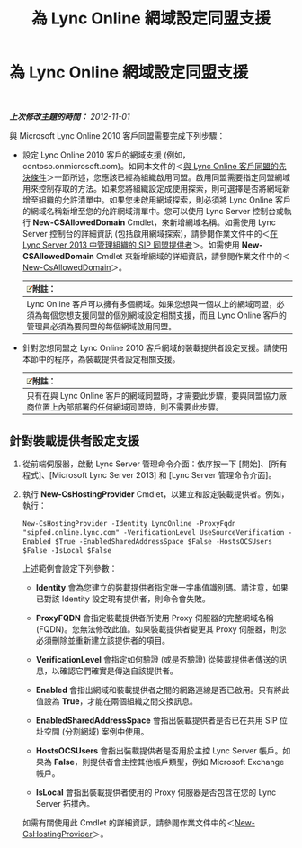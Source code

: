 ﻿---
title: 為 Lync Online 網域設定同盟支援
TOCTitle: 為 Lync Online 網域設定同盟支援
ms:assetid: 19d5d5be-cd7f-47b8-b6c5-651a3191def7
ms:mtpsurl: https://technet.microsoft.com/zh-tw/library/Hh202166(v=OCS.15)
ms:contentKeyID: 49290239
ms.date: 08/10/2015
mtps_version: v=OCS.15
ms.translationtype: HT
---

# 為 Lync Online 網域設定同盟支援

 

_**上次修改主題的時間：** 2012-11-01_

與 Microsoft Lync Online 2010 客戶同盟需要完成下列步驟：

  - 設定 Lync Online 2010 客戶的網域支援 (例如，contoso.onmicrosoft.com)。如同本文件的＜[與 Lync Online 客戶同盟的先決條件](lync-server-2013-prerequisites-for-federating-with-a-lync-online-customer.md)＞一節所述，您應該已經為組織啟用同盟。啟用同盟需要指定同盟網域用來控制存取的方法。如果您將組織設定成使用探索，則可選擇是否將網域新增至組織的允許清單中。如果您未啟用網域探索，則必須將 Lync Online 客戶的網域名稱新增至您的允許網域清單中。您可以使用 Lync Server 控制台或執行 **New-CSAllowedDomain** Cmdlet，來新增網域名稱。如需使用 Lync Server 控制台的詳細資訊 (包括啟用網域探索)，請參閱作業文件中的＜[在 Lync Server 2013 中管理組織的 SIP 同盟提供者](lync-server-2013-manage-sip-federated-providers-for-your-organization.md)＞。如需使用 **New-CSAllowedDomain** Cmdlet 來新增網域的詳細資訊，請參閱作業文件中的＜[New-CsAllowedDomain](new-csalloweddomain.md)＞。
    
    <table>
    <thead>
    <tr class="header">
    <th><img src="images/Gg398811.note(OCS.15).gif" title="note" alt="note" />附註：</th>
    </tr>
    </thead>
    <tbody>
    <tr class="odd">
    <td>Lync Online 客戶可以擁有多個網域。如果您想與一個以上的網域同盟，必須為每個您想支援同盟的個別網域設定相關支援，而且 Lync Online 客戶的管理員必須為要同盟的每個網域啟用同盟。</td>
    </tr>
    </tbody>
    </table>


  - 針對您想同盟之 Lync Online 2010 客戶網域的裝載提供者設定支援。請使用本節中的程序，為裝載提供者設定相關支援。
    
    <table>
    <thead>
    <tr class="header">
    <th><img src="images/Gg398811.note(OCS.15).gif" title="note" alt="note" />附註：</th>
    </tr>
    </thead>
    <tbody>
    <tr class="odd">
    <td>只有在與 Lync Online 客戶的網域同盟時，才需要此步驟，要與同盟協力廠商位置上內部部署的任何網域同盟時，則不需要此步驟。</td>
    </tr>
    </tbody>
    </table>


## 針對裝載提供者設定支援

1.  從前端伺服器，啟動 Lync Server 管理命令介面：依序按一下 \[開始\]、\[所有程式\]、\[Microsoft Lync Server 2013\] 和 \[Lync Server 管理命令介面\]。

2.  執行 **New-CsHostingProvider** Cmdlet，以建立和設定裝載提供者。例如，執行：
    
        New-CsHostingProvider -Identity LyncOnline -ProxyFqdn "sipfed.online.lync.com" -VerificationLevel UseSourceVerification -Enabled $True -EnabledSharedAddressSpace $False -HostsOCSUsers $False -IsLocal $False
    
    上述範例會設定下列參數：
    
      - **Identity** 會為您建立的裝載提供者指定唯一字串值識別碼。請注意，如果已對該 Identity 設定現有提供者，則命令會失敗。
    
      - **ProxyFQDN** 會指定裝載提供者所使用 Proxy 伺服器的完整網域名稱 (FQDN)。您無法修改此值。如果裝載提供者變更其 Proxy 伺服器，則您必須刪除並重新建立該提供者的項目。
    
      - **VerificationLevel** 會指定如何驗證 (或是否驗證) 從裝載提供者傳送的訊息，以確認它們確實是傳送自該提供者。
    
      - **Enabled** 會指出網域和裝載提供者之間的網路連線是否已啟用。只有將此值設為 **True**，才能在兩個組織之間交換訊息。
    
      - **EnabledSharedAddressSpace** 會指出裝載提供者是否已在共用 SIP 位址空間 (分割網域) 案例中使用。
    
      - **HostsOCSUsers** 會指出裝載提供者是否用於主控 Lync Server 帳戶。如果為 **False**，則提供者會主控其他帳戶類型，例如 Microsoft Exchange 帳戶。
    
      - **IsLocal** 會指出裝載提供者使用的 Proxy 伺服器是否包含在您的 Lync Server 拓撲內。
    
    如需有關使用此 Cmdlet 的詳細資訊，請參閱作業文件中的＜[New-CsHostingProvider](new-cshostingprovider.md)＞。

